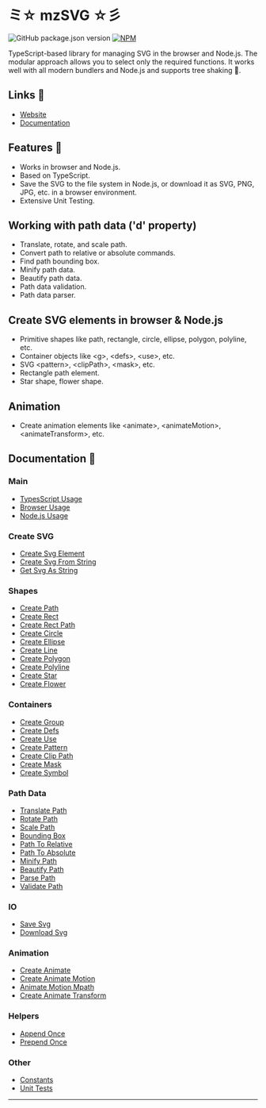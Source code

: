 # ミ☆ mzSVG ☆彡

![GitHub package.json version](https://img.shields.io/github/package-json/v/mzusin/mz-svg)
[![NPM](https://img.shields.io/badge/npm-svg-brightgreen)](https://www.npmjs.com/package/mz-svg)

TypeScript-based library for managing SVG in the browser and Node.js. The modular approach allows you to select only the required functions. It works well with all modern bundlers and Node.js and supports tree shaking 🌲.

## Links 🔗
- [Website](https://svg.mzsoft.org)
- [Documentation](https://svg.mzsoft.org/pages/typescript-usage.html)

## Features 🚀
- Works in browser and Node.js.
- Based on TypeScript.
- Save the SVG to the file system in Node.js, or download it as SVG, PNG, JPG, etc. in a browser environment.
- Extensive Unit Testing.

## Working with path data ('d' property)
- Translate, rotate, and scale path.
- Convert path to relative or absolute commands.
- Find path bounding box.
- Minify path data.
- Beautify path data.
- Path data validation.
- Path data parser.

## Create SVG elements in browser & Node.js
- Primitive shapes like path, rectangle, circle, ellipse, polygon, polyline, etc.
- Container objects like &lt;g>, &lt;defs>, &lt;use>, etc.
- SVG &lt;pattern>, &lt;clipPath>, &lt;mask>, etc.
- Rectangle path element.
- Star shape, flower shape.

## Animation
- Create animation elements like &lt;animate>, &lt;animateMotion>, &lt;animateTransform>, etc.

## Documentation 🔖
### Main 
- [TypesScript Usage](https://svg.mzsoft.org/pages/typescript-usage.html)
- [Browser Usage](https://svg.mzsoft.org/pages/browser-usage.html)
- [Node.js Usage](https://svg.mzsoft.org/pages/nodejs-usage.html)
### Create SVG 
- [Create Svg Element](https://svg.mzsoft.org/pages/create-svg-element.html)
- [Create Svg From String](https://svg.mzsoft.org/pages/create-svg-from-string.html)
- [Get Svg As String](https://svg.mzsoft.org/pages/get-svg-as-string.html)
### Shapes 
- [Create Path](https://svg.mzsoft.org/pages/create-path.html)
- [Create Rect](https://svg.mzsoft.org/pages/create-rect.html)
- [Create Rect Path](https://svg.mzsoft.org/pages/create-rect-path.html)
- [Create Circle](https://svg.mzsoft.org/pages/create-circle.html)
- [Create Ellipse](https://svg.mzsoft.org/pages/create-ellipse.html)
- [Create Line](https://svg.mzsoft.org/pages/create-line.html)
- [Create Polygon](https://svg.mzsoft.org/pages/create-polygon.html)
- [Create Polyline](https://svg.mzsoft.org/pages/create-polyline.html)
- [Create Star](https://svg.mzsoft.org/pages/create-star.html)
- [Create Flower](https://svg.mzsoft.org/pages/create-flower.html)
### Containers 
- [Create Group](https://svg.mzsoft.org/pages/create-group.html)
- [Create Defs](https://svg.mzsoft.org/pages/create-defs.html)
- [Create Use](https://svg.mzsoft.org/pages/create-use.html)
- [Create Pattern](https://svg.mzsoft.org/pages/create-pattern.html)
- [Create Clip Path](https://svg.mzsoft.org/pages/create-clip-path.html)
- [Create Mask](https://svg.mzsoft.org/pages/create-mask.html)
- [Create Symbol](https://svg.mzsoft.org/pages/create-symbol.html)
### Path Data 
- [Translate Path](https://svg.mzsoft.org/pages/translate-path.html)
- [Rotate Path](https://svg.mzsoft.org/pages/rotate-path.html)
- [Scale Path](https://svg.mzsoft.org/pages/scale-path.html)
- [Bounding Box](https://svg.mzsoft.org/pages/bounding-box.html)
- [Path To Relative](https://svg.mzsoft.org/pages/path-to-relative.html)
- [Path To Absolute](https://svg.mzsoft.org/pages/path-to-absolute.html)
- [Minify Path](https://svg.mzsoft.org/pages/minify-path.html)
- [Beautify Path](https://svg.mzsoft.org/pages/beautify-path.html)
- [Parse Path](https://svg.mzsoft.org/pages/parse-path.html)
- [Validate Path](https://svg.mzsoft.org/pages/validate-path.html)
### IO 
- [Save Svg](https://svg.mzsoft.org/pages/save-svg.html)
- [Download Svg](https://svg.mzsoft.org/pages/download-svg.html)
### Animation 
- [Create Animate](https://svg.mzsoft.org/pages/create-animate.html)
- [Create Animate Motion](https://svg.mzsoft.org/pages/create-animate-motion.html)
- [Animate Motion Mpath](https://svg.mzsoft.org/pages/animate-motion-mpath.html)
- [Create Animate Transform](https://svg.mzsoft.org/pages/create-animate-transform.html)
### Helpers 
- [Append Once](https://svg.mzsoft.org/pages/append-once.html)
- [Prepend Once](https://svg.mzsoft.org/pages/prepend-once.html)
### Other 
- [Constants](https://svg.mzsoft.org/pages/constants.html)
- [Unit Tests](https://svg.mzsoft.org/pages/unit-tests.html)
------------------------------



































































































































































































































